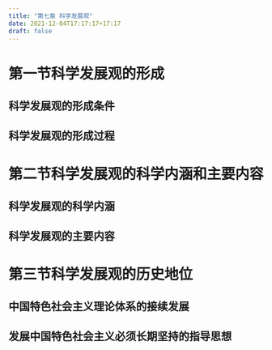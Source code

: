 ```yaml
---
title: "第七章 科学发展观"
date: 2021-12-04T17:17:17+17:17
draft: false
---
```


<!--more-->

# 第一节科学发展观的形成

## 科学发展观的形成条件

## 科学发展观的形成过程

# 第二节科学发展观的科学内涵和主要内容

## 科学发展观的科学内涵

## 科学发展观的主要内容

# 第三节科学发展观的历史地位

## 中国特色社会主义理论体系的接续发展

## 发展中国特色社会主义必须长期坚持的指导思想


